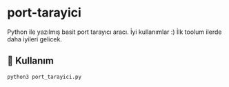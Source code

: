 # port-tarayici
Python ile yazılmış basit port tarayıcı aracı. İyi kullanımlar :) İlk toolum ilerde daha iyileri gelicek.
## 📌 Kullanım
```bash
python3 port_tarayici.py
